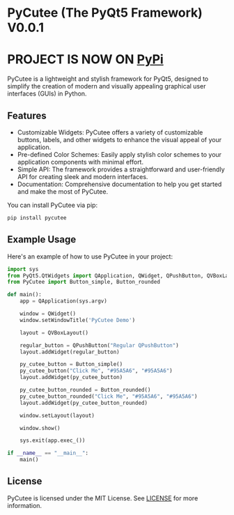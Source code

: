 # PyCutee (The PyQt5 Framework) V0.0.1

# PROJECT IS NOW ON [PyPi](https://pypi.org/project/PyCutee/0.0.4/)

PyCutee is a lightweight and stylish framework for PyQt5, designed to simplify the creation of modern and visually appealing graphical user interfaces (GUIs) in Python.

## Features

- Customizable Widgets: PyCutee offers a variety of customizable buttons, labels, and other widgets to enhance the visual appeal of your application.
- Pre-defined Color Schemes: Easily apply stylish color schemes to your application components with minimal effort.
- Simple API: The framework provides a straightforward and user-friendly API for creating sleek and modern interfaces.
- Documentation: Comprehensive documentation to help you get started and make the most of PyCutee.

You can install PyCutee via pip:

```bash
pip install pycutee
```

## Example Usage

Here's an example of how to use PyCutee in your project:

```py
import sys
from PyQt5.QtWidgets import QApplication, QWidget, QPushButton, QVBoxLayout
from PyCutee import Button_simple, Button_rounded

def main():
    app = QApplication(sys.argv)

    window = QWidget()
    window.setWindowTitle('PyCutee Demo')

    layout = QVBoxLayout()

    regular_button = QPushButton("Regular QPushButton")
    layout.addWidget(regular_button)

    py_cutee_button = Button_simple()
    py_cutee_button("Click Me", "#95A5A6", "#95A5A6")
    layout.addWidget(py_cutee_button)

    py_cutee_button_rounded = Button_rounded()
    py_cutee_button_rounded("Click Me", "#95A5A6", "#95A5A6")
    layout.addWidget(py_cutee_button_rounded)

    window.setLayout(layout)

    window.show()

    sys.exit(app.exec_())

if __name__ == "__main__":
    main()
```

## License

PyCutee is licensed under the MIT License. See [LICENSE](LICENSE) for more information.
